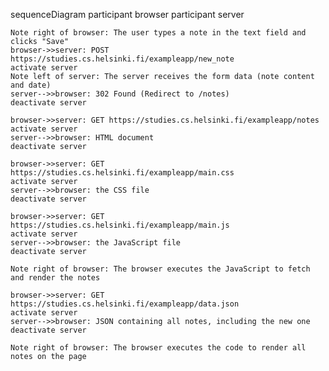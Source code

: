 sequenceDiagram
participant browser
participant server

    Note right of browser: The user types a note in the text field and clicks "Save"
    browser->>server: POST https://studies.cs.helsinki.fi/exampleapp/new_note
    activate server
    Note left of server: The server receives the form data (note content and date)
    server-->>browser: 302 Found (Redirect to /notes)
    deactivate server

    browser->>server: GET https://studies.cs.helsinki.fi/exampleapp/notes
    activate server
    server-->>browser: HTML document
    deactivate server

    browser->>server: GET https://studies.cs.helsinki.fi/exampleapp/main.css
    activate server
    server-->>browser: the CSS file
    deactivate server

    browser->>server: GET https://studies.cs.helsinki.fi/exampleapp/main.js
    activate server
    server-->>browser: the JavaScript file
    deactivate server

    Note right of browser: The browser executes the JavaScript to fetch and render the notes

    browser->>server: GET https://studies.cs.helsinki.fi/exampleapp/data.json
    activate server
    server-->>browser: JSON containing all notes, including the new one
    deactivate server

    Note right of browser: The browser executes the code to render all notes on the page
